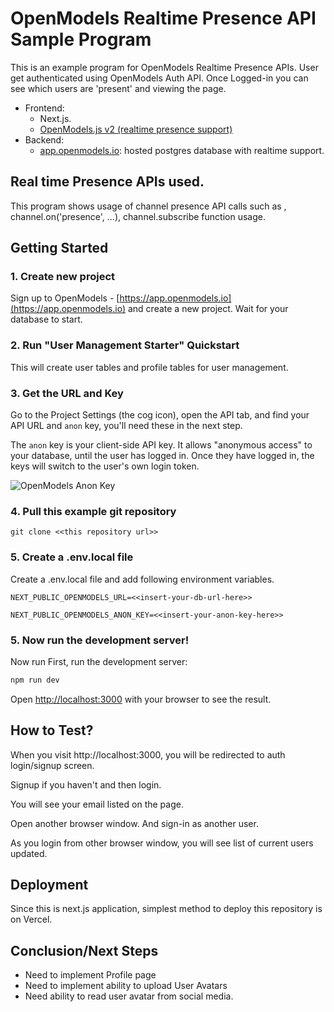 # OpenModels Realtime Presence API Sample Program

This is an example program for OpenModels Realtime Presence APIs.
User get authenticated using OpenModels Auth API. Once Logged-in you can see which users are 'present' and viewing the page.

- Frontend:
  - Next.js.
  - [OpenModels.js v2 (realtime presence support)](https://openmodels.io/docs/library/getting-started)
- Backend:
  - [app.openmodels.io](https://app.openmodels.io/): hosted postgres database with realtime support.

## Real time Presence APIs used.

This program shows usage of channel presence API calls such as , channel.on('presence', ...), channel.subscribe function usage.

## Getting Started

### 1. Create new project

Sign up to OpenModels - [https://app.openmodels.io](https://app.openmodels.io) and create a new project. Wait for your database to start.

### 2. Run "User Management Starter" Quickstart

This will create user tables and profile tables for user management.

### 3. Get the URL and Key

Go to the Project Settings (the cog icon), open the API tab, and find your API URL and `anon` key, you'll need these in the next step.

The `anon` key is your client-side API key. It allows "anonymous access" to your database, until the user has logged in. Once they have logged in, the keys will switch to the user's own login token.

![OpenModels Anon Key](openmodels_anon_key.jpg?raw=true 'OpenModels Anon Key')

### 4. Pull this example git repository

`git clone <<this repository url>> `

### 5. Create a .env.local file

Create a .env.local file and add following environment variables.

```
NEXT_PUBLIC_OPENMODELS_URL=<<insert-your-db-url-here>>

NEXT_PUBLIC_OPENMODELS_ANON_KEY=<<insert-your-anon-key-here>>
```

### 5. Now run the development server!

Now run
First, run the development server:

```bash
npm run dev
```

Open [http://localhost:3000](http://localhost:3000) with your browser to see the result.

## How to Test?

When you visit http://localhost:3000, you will be redirected to auth login/signup screen.

Signup if you haven't and then login.

You will see your email listed on the page.

Open another browser window. And sign-in as another user.

As you login from other browser window, you will see list of current users updated.

## Deployment

Since this is next.js application, simplest method to deploy this repository is on Vercel.

## Conclusion/Next Steps

- Need to implement Profile page
- Need to implement ability to upload User Avatars
- Need ability to read user avatar from social media.
